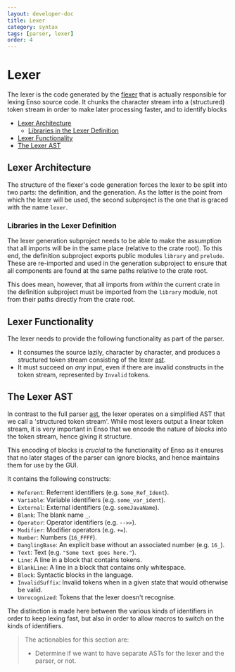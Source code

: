 ```yaml
---
layout: developer-doc
title: Lexer
category: syntax
tags: [parser, lexer]
order: 4
---
```


# Lexer

The lexer is the code generated by the [flexer](./flexer.md) that is actually
responsible for lexing Enso source code. It chunks the character stream into a
(structured) token stream in order to make later processing faster, and to
identify blocks

<!-- MarkdownTOC levels="2,3" autolink="true" -->

- [Lexer Architecture](#lexer-architecture)
  - [Libraries in the Lexer Definition](#libraries-in-the-lexer-definition)
- [Lexer Functionality](#lexer-functionality)
- [The Lexer AST](#the-lexer-ast)

<!-- /MarkdownTOC -->

## Lexer Architecture

The structure of the flexer's code generation forces the lexer to be split into
two parts: the definition, and the generation. As the latter is the point from
which the lexer will be used, the second subproject is the one that is graced
with the name `lexer`.

### Libraries in the Lexer Definition

The lexer generation subproject needs to be able to make the assumption that all
imports will be in the same place (relative to the crate root). To this end, the
definition subproject exports public modules `library` and `prelude`. These are
re-imported and used in the generation subproject to ensure that all components
are found at the same paths relative to the crate root.

This does mean, however, that all imports from _within_ the current crate in the
definition subproject must be imported from the `library` module, not from their
paths directly from the crate root.

## Lexer Functionality

The lexer needs to provide the following functionality as part of the parser.

- It consumes the source lazily, character by character, and produces a
  structured token stream consisting of the lexer [ast](#the-lexer-ast).
- It must succeed on _any_ input, even if there are invalid constructs in the
  token stream, represented by `Invalid` tokens.

## The Lexer AST

In contrast to the full parser [ast](./ast.md), the lexer operates on a
simplified AST that we call a 'structured token stream'. While most lexers
output a linear token stream, it is very important in Enso that we encode the
nature of _blocks_ into the token stream, hence giving it structure.

This encoding of blocks is _crucial_ to the functionality of Enso as it ensures
that no later stages of the parser can ignore blocks, and hence maintains them
for use by the GUI.

It contains the following constructs:

- `Referent`: Referrent identifiers (e.g. `Some_Ref_Ident`).
- `Variable`: Variable identifiers (e.g. `some_var_ident`).
- `External`: External identifiers (e.g. `someJavaName`).
- `Blank`: The blank name `_`.
- `Operator`: Operator identifiers (e.g. `-->>`).
- `Modifier`: Modifier operators (e.g. `+=`).
- `Number`: Numbers (`16_FFFF`).
- `DanglingBase`: An explicit base without an associated number (e.g. `16_`).
- `Text`: Text (e.g. `"Some text goes here."`).
- `Line`: A line in a block that contains tokens.
- `BlankLine`: A line in a block that contains only whitespace.
- `Block`: Syntactic blocks in the language.
- `InvalidSuffix`: Invalid tokens when in a given state that would otherwise be
  valid.
- `Unrecognized`: Tokens that the lexer doesn't recognise.

The distinction is made here between the various kinds of identifiers in order
to keep lexing fast, but also in order to allow macros to switch on the kinds of
identifiers.

> The actionables for this section are:
>
> - Determine if we want to have separate ASTs for the lexer and the parser, or
>   not.
